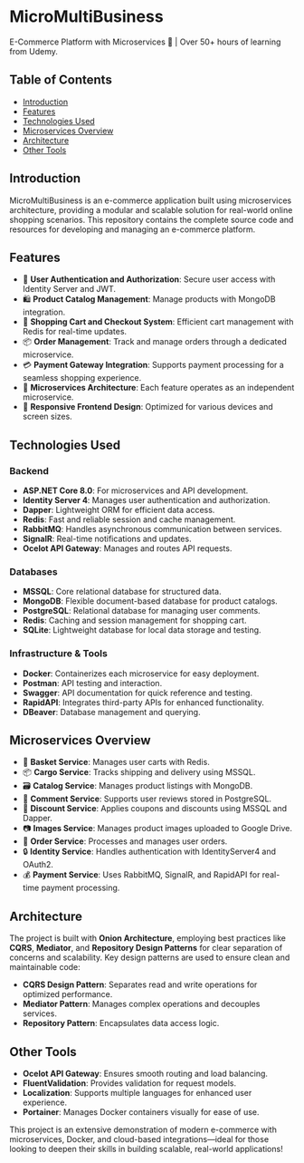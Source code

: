 # MicroMultiBusiness

E-Commerce Platform with Microservices 🛒 | Over 50+ hours of learning from Udemy.

## Table of Contents

- [Introduction](#introduction)
- [Features](#features)
- [Technologies Used](#technologies-used)
- [Microservices Overview](#microservices-overview)
- [Architecture](#architecture)
- [Other Tools](#other-tools)

## Introduction

MicroMultiBusiness is an e-commerce application built using microservices architecture, providing a modular and scalable solution for real-world online shopping scenarios. This repository contains the complete source code and resources for developing and managing an e-commerce platform.

## Features

- 🔐 **User Authentication and Authorization**: Secure user access with Identity Server and JWT.
- 🛍 **Product Catalog Management**: Manage products with MongoDB integration.
- 🛒 **Shopping Cart and Checkout System**: Efficient cart management with Redis for real-time updates.
- 📦 **Order Management**: Track and manage orders through a dedicated microservice.
- 💳 **Payment Gateway Integration**: Supports payment processing for a seamless shopping experience.
- 🧩 **Microservices Architecture**: Each feature operates as an independent microservice.
- 📱 **Responsive Frontend Design**: Optimized for various devices and screen sizes.

## Technologies Used

### Backend

- **ASP.NET Core 8.0**: For microservices and API development.
- **Identity Server 4**: Manages user authentication and authorization.
- **Dapper**: Lightweight ORM for efficient data access.
- **Redis**: Fast and reliable session and cache management.
- **RabbitMQ**: Handles asynchronous communication between services.
- **SignalR**: Real-time notifications and updates.
- **Ocelot API Gateway**: Manages and routes API requests.

### Databases

- **MSSQL**: Core relational database for structured data.
- **MongoDB**: Flexible document-based database for product catalogs.
- **PostgreSQL**: Relational database for managing user comments.
- **Redis**: Caching and session management for shopping cart.
- **SQLite**: Lightweight database for local data storage and testing.

### Infrastructure & Tools

- **Docker**: Containerizes each microservice for easy deployment.
- **Postman**: API testing and interaction.
- **Swagger**: API documentation for quick reference and testing.
- **RapidAPI**: Integrates third-party APIs for enhanced functionality.
- **DBeaver**: Database management and querying.

## Microservices Overview

- 🛒 **Basket Service**: Manages user carts with Redis.
- 📦 **Cargo Service**: Tracks shipping and delivery using MSSQL.
- 🗃 **Catalog Service**: Manages product listings with MongoDB.
- 📝 **Comment Service**: Supports user reviews stored in PostgreSQL.
- 💸 **Discount Service**: Applies coupons and discounts using MSSQL and Dapper.
- 📷 **Images Service**: Manages product images uploaded to Google Drive.
- 🏦 **Order Service**: Processes and manages user orders.
- 🔒 **Identity Service**: Handles authentication with IdentityServer4 and OAuth2.
- 💰 **Payment Service**: Uses RabbitMQ, SignalR, and RapidAPI for real-time payment processing.

## Architecture

The project is built with **Onion Architecture**, employing best practices like **CQRS**, **Mediator**, and **Repository Design Patterns** for clear separation of concerns and scalability. Key design patterns are used to ensure clean and maintainable code:

- **CQRS Design Pattern**: Separates read and write operations for optimized performance.
- **Mediator Pattern**: Manages complex operations and decouples services.
- **Repository Pattern**: Encapsulates data access logic.

## Other Tools

- **Ocelot API Gateway**: Ensures smooth routing and load balancing.
- **FluentValidation**: Provides validation for request models.
- **Localization**: Supports multiple languages for enhanced user experience.
- **Portainer**: Manages Docker containers visually for ease of use.

This project is an extensive demonstration of modern e-commerce with microservices, Docker, and cloud-based integrations—ideal for those looking to deepen their skills in building scalable, real-world applications!

